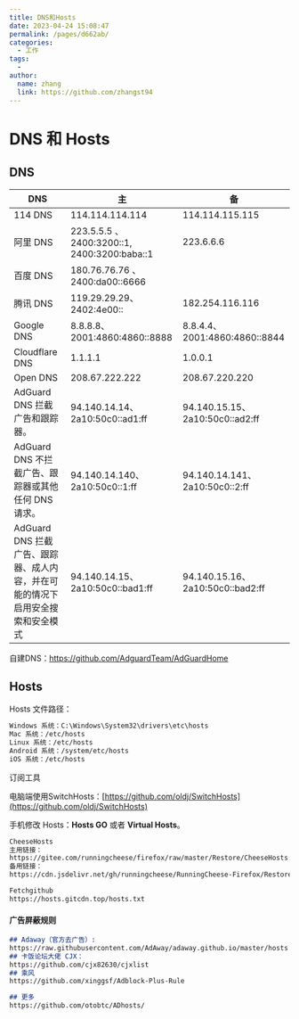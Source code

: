 ```yaml
---
title: DNS和Hosts
date: 2023-04-24 15:08:47
permalink: /pages/d662ab/
categories:
  - 工作
tags:
  - 
author: 
  name: zhang
  link: https://github.com/zhangst94
---
```

# DNS 和 Hosts

## DNS

| DNS                                                          | 主                                           | 备                               |
| ------------------------------------------------------------ | -------------------------------------------- | -------------------------------- |
| 114 DNS                                                      | 114.114.114.114                              | 114.114.115.115                  |
| 阿里 DNS                                                     | 223.5.5.5 、 2400:3200::1, 2400:3200:baba::1 | 223.6.6.6                        |
| 百度 DNS                                                     | 180.76.76.76 、2400:da00::6666               |                                  |
| 腾讯 DNS                                                     | 119.29.29.29、2402:4e00::                    | 182.254.116.116                  |
| Google DNS                                                   | 8.8.8.8、2001:4860:4860::8888                | 8.8.4.4、2001:4860:4860::8844    |
| Cloudflare DNS                                               | 1.1.1.1                                      | 1.0.0.1                          |
| Open DNS                                                     | 208.67.222.222                               | 208.67.220.220                   |
| AdGuard DNS 拦截广告和跟踪器。                               | 94.140.14.14、2a10:50c0::ad1:ff              | 94.140.15.15、2a10:50c0::ad2:ff  |
| AdGuard DNS 不拦截广告、跟踪器或其他任何 DNS 请求。          | 94.140.14.140、2a10:50c0::1:ff               | 94.140.14.141、2a10:50c0::2:ff   |
| AdGuard DNS 拦截广告、跟踪器、成人内容，并在可能的情况下启用安全搜索和安全模式 | 94.140.14.15、2a10:50c0::bad1:ff             | 94.140.15.16、2a10:50c0::bad2:ff |

自建DNS：https://github.com/AdguardTeam/AdGuardHome

## Hosts

Hosts 文件路径：

```markdown
Windows 系统：C:\Windows\System32\drivers\etc\hosts
Mac 系统：/etc/hosts
Linux 系统：/etc/hosts
Android 系统：/system/etc/hosts
iOS 系统：/etc/hosts
```

订阅工具

电脑端使用SwitchHosts：[https://github.com/oldj/SwitchHosts](https://github.com/oldj/SwitchHosts)

手机修改 Hosts：**Hosts GO** 或者  **Virtual Hosts**。

```markdown
CheeseHosts
主用链接：
https://gitee.com/runningcheese/firefox/raw/master/Restore/CheeseHosts.txt
备用链接：
https://cdn.jsdelivr.net/gh/runningcheese/RunningCheese-Firefox/Restore/CheeseHosts.txt

Fetchgithub
https://hosts.gitcdn.top/hosts.txt 
```

#### 广告屏蔽规则

```markdown
## Adaway（官方去广告）: 
https://raw.githubusercontent.com/AdAway/adaway.github.io/master/hosts.txt
## 卡饭论坛大佬 CJX：
https://github.com/cjx82630/cjxlist
## 乘风
https://github.com/xinggsf/Adblock-Plus-Rule

## 更多
https://github.com/otobtc/ADhosts/
```

